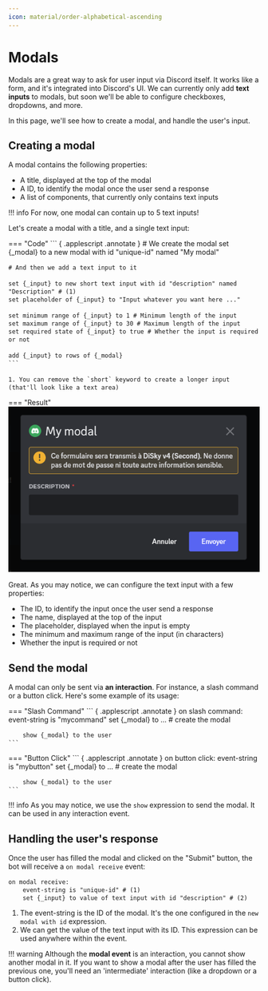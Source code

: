 ```yaml
---
icon: material/order-alphabetical-ascending
---
```


# Modals

Modals are a great way to ask for user input via Discord itself. It works like a form, and it's integrated into Discord's UI. We can currently only add **text inputs** to modals, but soon we'll be able to configure checkboxes, dropdowns, and more. 

In this page, we'll see how to create a modal, and handle the user's input.

## Creating a modal

A modal contains the following properties:

- A title, displayed at the top of the modal
- A ID, to identify the modal once the user send a response
- A list of components, that currently only contains text inputs

!!! info
    For now, one modal can contain up to 5 text inputs!

Let's create a modal with a title, and a single text input:

=== "Code"
    ``` { .applescript .annotate }
    # We create the modal
    set {_modal} to a new modal with id "unique-id" named "My modal"
    
    # And then we add a text input to it
    
    set {_input} to new short text input with id "description" named "Description" # (1)
    set placeholder of {_input} to "Input whatever you want here ..."
    
    set minimum range of {_input} to 1 # Minimum length of the input
    set maximum range of {_input} to 30 # Maximum length of the input
    set required state of {_input} to true # Whether the input is required or not
    
    add {_input} to rows of {_modal}
    ```

    1. You can remove the `short` keyword to create a longer input (that'll look like a text area)

=== "Result"
    ![Modal](../images/modal-1.png)

Great. As you may notice, we can configure the text input with a few properties:

- The ID, to identify the input once the user send a response
- The name, displayed at the top of the input
- The placeholder, displayed when the input is empty
- The minimum and maximum range of the input (in characters)
- Whether the input is required or not

## Send the modal

A modal can only be sent via **an interaction**. For instance, a slash command or a button click. Here's some example of its usage:

=== "Slash Command"
    ``` { .applescript .annotate }
    on slash command:
        event-string is "mycommand"
        set {_modal} to ... # create the modal
        
        show {_modal} to the user
    ```

=== "Button Click"
    ``` { .applescript .annotate }
    on button click:
        event-string is "mybutton"
        set {_modal} to ... # create the modal
        
        show {_modal} to the user
    ```

!!! info
    As you may notice, we use the `show` expression to send the modal. It can be used in any interaction event.

## Handling the user's response

Once the user has filled the modal and clicked on the "Submit" button, the bot will receive a `on modal receive` event:

``` { .applescript .annotate }
on modal receive:
    event-string is "unique-id" # (1)
    set {_input} to value of text input with id "description" # (2)
```

1. The event-string is the ID of the modal. It's the one configured in the `new modal with id` expression.
2. We can get the value of the text input with its ID. This expression can be used anywhere within the event.

!!! warning
    Although the **modal event** is an interaction, you cannot show another modal in it. If you want to show a modal after the user has filled the previous one, you'll need an 'intermediate' interaction (like a dropdown or a button click).
